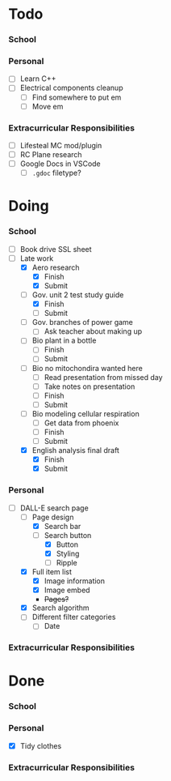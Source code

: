 # Todo
### School
### Personal
- [ ] Learn C++
- [ ] Electrical components cleanup
    - [ ] Find somewhere to put em
    - [ ] Move em
### Extracurricular Responsibilities
- [ ] Lifesteal MC mod/plugin
- [ ] RC Plane research
- [ ] Google Docs in VSCode
    - [ ] `.gdoc` filetype?

# Doing
### School
- [ ] Book drive SSL sheet
- [ ] Late work
    - [x] Aero research
        - [x] Finish
        - [x] Submit
    - [ ] Gov. unit 2 test study guide
        - [x] Finish
        - [ ] Submit
    - [ ] Gov. branches of power game
        - [ ] Ask teacher about making up
    - [ ] Bio plant in a bottle
        - [ ] Finish
        - [ ] Submit
    - [ ] Bio no mitochondira wanted here
        - [ ] Read presentation from missed day
        - [ ] Take notes on presentation
        - [ ] Finish
        - [ ] Submit
    - [ ] Bio modeling cellular respiration
        - [ ] Get data from phoenix
        - [ ] Finish
        - [ ] Submit
    - [x] English analysis final draft
        - [x] Finish
        - [x] Submit
### Personal
- [ ] DALL-E search page
    - [ ] Page design
        - [x] Search bar
        - [ ] Search button
            - [x] Button
            - [x] Styling
            - [ ] Ripple
    - [x] Full item list
        - [x] Image information
        - [x] Image embed
        - ~~Pages?~~
    - [x] Search algorithm
    - [ ] Different filter categories
        - [ ] Date
### Extracurricular Responsibilities

# Done
### School
### Personal
- [x] Tidy clothes
### Extracurricular Responsibilities

